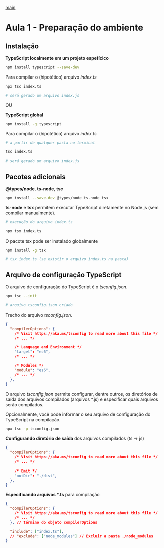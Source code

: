 [main](../../README.md)
# Aula 1 - Preparação do ambiente

## Instalação

**TypeScript localmente em um projeto espefícico**
```bash
npm install typescript --save-dev
```

Para compilar o (hipotético) arquivo *index.ts*
```bash
npx tsc index.ts

# será gerado um arquivo index.js
```

OU

**TypeScript global**
```bash
npm install -g typescript
```

Para compilar o (hipotético) arquivo *index.ts*
```bash
# a partir de qualquer pasta no terminal

tsc index.ts

# será gerado um arquivo index.js
```

## Pacotes adicionais
**@types/node**, **ts-node**, **tsc**
```bash
npm install --save-dev @types/node ts-node tsx
```
**ts-node** e **tsx** permitem executar TypeScript diretamente no Node.js (sem compilar manualmente).

```bash
# execução do arquivo index.ts

npx tsx index.ts
```

O pacote tsx pode ser instalado globalmente
```bash
npm install -g tsx

# tsx index.ts (se existir o arquivo index.ts na pasta)
```

## Arquivo de configuração TypeScript

O arquivo de configuração do TypeScript é o *tsconfig.json*.
```bash
npx tsc --init

# arquivo tsconfig.json criado
```

Trecho do arquivo *tsconfig.json*.
```json
{
  "compilerOptions": {
    /* Visit https://aka.ms/tsconfig to read more about this file */
    /* ... */

    /* Language and Environment */
    "target": "es6",
    /* ... */

    /* Modules */
    "module": "es6",
    /* ... */
  },
}
```
O arquivo *tsconfig.json* permite configurar, dentre outros, os diretórios de saída dos arquivos compilados (arquivos *.js) e especificar quais arquivos serão compilados.

Opcionalmente, você pode informar o seu arquivo de configuração do TypeScript na compilação.
```bash
npx tsc -p tsconfig.json
```

**Configurando diretório de saída** dos arquivos compilados (ts -> js)
```json
{
  "compilerOptions": {
    /* Visit https://aka.ms/tsconfig to read more about this file */
    /* ... */

    /* Emit */
    "outDir": "./dist",
  },
}
```

**Especificando arquivos \*.ts** para compilação
```json
{
  "compilerOptions": {
    /* Visit https://aka.ms/tsconfig to read more about this file */
    /* ... */
  }, // término do objeto compilerOptions

  "include": ["index.ts"],
  // "exclude": ["node_modules"] // Excluir a pasta ./node_modules
}
```